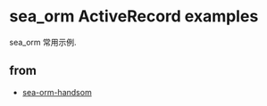 # sea_orm ActiveRecord examples

sea_orm 常用示例.

## from

- [sea-orm-handsom](https://github.com/ymgyt/sea-orm-handson)
